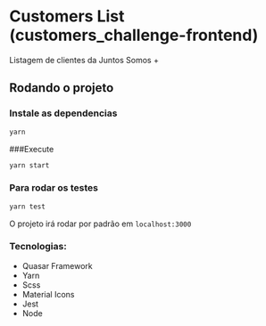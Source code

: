 # Customers List (customers_challenge-frontend)

Listagem de clientes da Juntos Somos +


## Rodando o projeto

### Instale as dependencias
```bash
yarn
```

###Execute
```bash
yarn start
```

### Para rodar os testes
```bash
yarn test
```

O projeto irá rodar por padrão em ```localhost:3000```




### Tecnologias:
- Quasar Framework
- Yarn
- Scss
- Material Icons
- Jest
- Node

